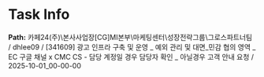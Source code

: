 # Task Info

**Path:** 카페24(주)\본사사업장\[CG]MI본부\마케팅센터\성장전략그룹\그로스파트너팀 / dhlee09 / [341609] 광고 인프라 구축 및 운영 _ 예외 관리 및 대면_민감 협의 영역 _ EC 구글 채널 x CMC CS - 담당 계정일 경우 담당자 확인 _ 아닐경우 고객 안내 요청 / 2025-10-01_00-00-00

